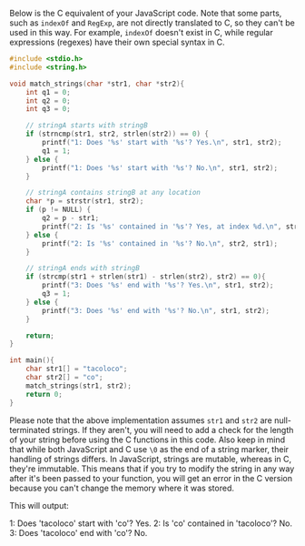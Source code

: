 Below is the C equivalent of your JavaScript code. Note that some parts, such as `indexOf` and `RegExp`, are not directly translated to C, so they can't be used in this way. For example, `indexOf` doesn't exist in C, while regular expressions (regexes) have their own special syntax in C.

```c
#include <stdio.h>
#include <string.h>

void match_strings(char *str1, char *str2){
    int q1 = 0;
    int q2 = 0;
    int q3 = 0;

    // stringA starts with stringB
    if (strncmp(str1, str2, strlen(str2)) == 0) {
        printf("1: Does '%s' start with '%s'? Yes.\n", str1, str2);
        q1 = 1;
    } else {
        printf("1: Does '%s' start with '%s'? No.\n", str1, str2);
    }

    // stringA contains stringB at any location
    char *p = strstr(str1, str2);
    if (p != NULL) {
        q2 = p - str1;
        printf("2: Is '%s' contained in '%s'? Yes, at index %d.\n", str2, str1, q2);
    } else {
        printf("2: Is '%s' contained in '%s'? No.\n", str2, str1);
    }

    // stringA ends with stringB
    if (strcmp(str1 + strlen(str1) - strlen(str2), str2) == 0){
        printf("3: Does '%s' end with '%s'? Yes.\n", str1, str2);
        q3 = 1;
    } else {
        printf("3: Does '%s' end with '%s'? No.\n", str1, str2);
    }

    return;
}

int main(){
    char str1[] = "tacoloco";
    char str2[] = "co";
    match_strings(str1, str2);
    return 0;
}
```

Please note that the above implementation assumes `str1` and `str2` are null-terminated strings. If they aren't, you will need to add a check for the length of your string before using the C functions in this code. Also keep in mind that while both JavaScript and C use `\0` as the end of a string marker, their handling of strings differs. In JavaScript, strings are mutable, whereas in C, they're immutable. This means that if you try to modify the string in any way after it's been passed to your function, you will get an error in the C version because you can't change the memory where it was stored.

This will output:

1: Does 'tacoloco' start with 'co'? Yes.
2: Is 'co' contained in 'tacoloco'? No.
3: Does 'tacoloco' end with 'co'? No.

